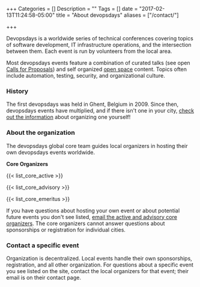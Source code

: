 +++
Categories = []
Description = ""
Tags = []
date = "2017-02-13T11:24:58-05:00"
title = "About devopsdays"
aliases = ["/contact/"]

+++

Devopsdays is a worldwide series of technical conferences covering topics of software development, IT infrastructure operations, and the intersection between them. Each event is run by volunteers from the local area. 

Most devopsdays events feature a combination of curated talks (see open [Calls for Proposals](/speaking/)) and self organized [open space](/open-space-format/) content. Topics often include automation, testing, security, and organizational culture.

### History

The first devopsdays was held in Ghent, Belgium in 2009. Since then, devopsdays events have multiplied, and if there isn't one in your city, [check out the information](/organizing/) about organizing one yourself!


### About the organization
The devopsdays global core team guides local organizers in hosting their own devopsdays events worldwide.

**Core Organizers**

{{< list_core_active >}}

{{< list_core_advisory >}}

{{< list_core_emeritus >}}

If you have questions about hosting your own event or about potential future events you don't see listed, [email the active and advisory core organizers](mailto:info@devopsdays.org). The core organizers cannot answer questions about sponsorships or registration for individual cities.

### Contact a specific event

Organization is decentralized. Local events handle their own sponsorships, registration, and all other organization. For questions about a specific event you see listed on the site, contact the local organizers for that event; their email is on their contact page.

